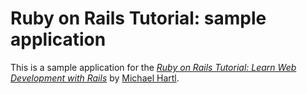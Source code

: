 # Ruby on Rails Tutorial: sample application

This is a sample application for the [*Ruby on Rails Tutorial: Learn Web Development with Rails*](http://railstutorial.org) by [Michael Hartl](http://michaelhartl.com/).
